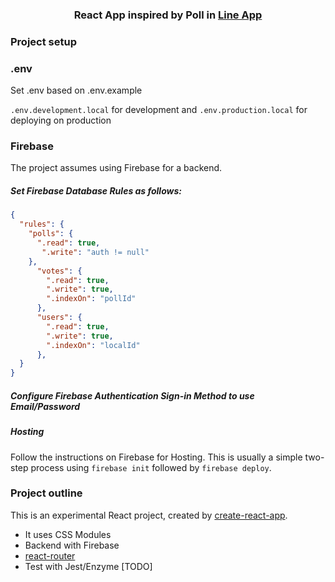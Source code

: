 <h3 align="center">
  React App inspired by Poll in
  <a href="https://line.me/en-US/">Line App</a>
</h3>

### Project setup

### .env

Set .env based on .env.example

`.env.development.local` for development and `.env.production.local` for deploying on production

### Firebase

The project assumes using Firebase for a backend.

##### Set Firebase Database Rules as follows:

```json
{
  "rules": {
    "polls": {
      ".read": true,
       ".write": "auth != null"
    },
      "votes": {
        ".read": true,
        ".write": true,
        ".indexOn": "pollId"
      },
      "users": {
        ".read": true,
        ".write": true,
        ".indexOn": "localId"
      },
  }
}
```

##### Configure Firebase Authentication Sign-in Method to use Email/Password

##### Hosting

Follow the instructions on Firebase for Hosting. This is usually a simple two-step process using `firebase init` followed by `firebase deploy`.

### Project outline

This is an experimental React project, created by [create-react-app](https://github.com/facebook/create-react-app).

* It uses CSS Modules
* Backend with Firebase
* [react-router](https://www.npmjs.com/package/react-router)
* Test with Jest/Enzyme [TODO]
